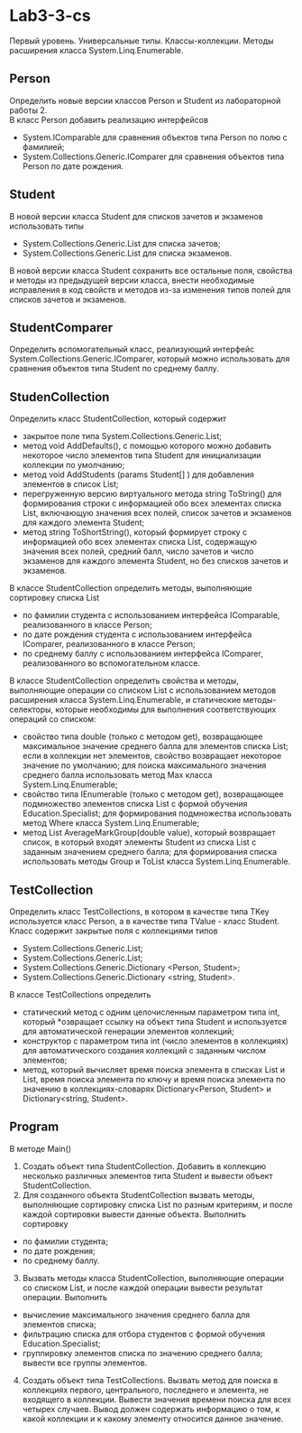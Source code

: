# Lab3-3-cs
Первый уровень. Универсальные типы. Классы-коллекции. Методы 
расширения класса System.Linq.Enumerable.

Person
------
Определить новые версии классов Person и Student из лабораторной работы 2.  
В класс Person добавить реализацию интерфейсов
* System.IComparable для сравнения объектов типа Person по полю с 
фамилией;
* System.Collections.Generic.IComparer<Person> для сравнения объектов типа 
Person по дате рождения.

Student
------
В новой версии класса Student для списков зачетов и экзаменов использовать 
типы 
* System.Collections.Generic.List<Test> для списка зачетов;
* System.Collections.Generic.List<Exam> для списка экзаменов.  

В новой версии класса Student сохранить все остальные поля, свойства и 
методы из предыдущей версии класса, внести необходимые исправления в 
код свойств и методов из-за изменения типов полей для списков зачетов и 
экзаменов.

StudentComparer
-------------
Определить вспомогательный класс, реализующий интерфейс 
System.Collections.Generic.IComparer<Student>, который можно использовать 
для сравнения объектов типа Student по среднему баллу.

StudenCollection
----------------
Определить класс StudentCollection, который содержит
* закрытое поле типа System.Collections.Generic.List<Student>;
* метод void AddDefaults(), c помощью которого можно добавить некоторое 
число элементов типа Student для инициализации коллекции по умолчанию;
* метод void AddStudents (params Student[] ) для добавления элементов в
список List<Student>;
* перегруженную версию виртуального метода string ToString() для 
формирования строки c информацией обо всех элементах списка 
List<Student>, включающую значения всех полей, список зачетов и 
экзаменов для каждого элемента Student;
* метод string ToShortString(), который формирует строку c информацией
обо всех элементах списка List<Student>, содержащую значения всех полей, 
средний балл, число зачетов и число экзаменов для каждого элемента 
Student, но без списков зачетов и экзаменов.  

В классе StudentCollection определить методы, выполняющие сортировку 
списка List<Student> 
* по фамилии студента с использованием интерфейса IComparable, 
реализованного в классе Person;
* по дате рождения студента с использованием интерфейса 
IComparer<Person>, реализованного в классе Person;
* по среднему баллу с использованием интерфейса IComparer<Student>, 
реализованного во вспомогательном классе.  

В классе StudentCollection определить свойства и методы, выполняющие 
операции со списком List<Student> с использованием методов расширения 
класса System.Linq.Enumerable, и статические методы-селекторы, которые 
необходимы для выполнения соответствующих операций со списком:
* свойство типа double (только с методом get), возвращающее 
максимальное значение среднего балла для элементов списка List<Student>; 
если в коллекции нет элементов, свойство возвращает некоторое значение 
по умолчанию; для поиска максимального значения среднего балла 
использовать метод Max класса System.Linq.Enumerable;
* свойство типа IEnumerable<Student> (только с методом get), 
возвращающее подмножество элементов списка List<Student> с формой 
обучения Education.Specialist; для формирования подмножества 
использовать метод Where класса System.Linq.Enumerable;
* метод List<Student> AverageMarkGroup(double value), который возвращает 
список, в который входят элементы Student из списка List<Student> с 
заданным значением среднего балла; для формирования списка 
использовать методы Group и ToList класса System.Linq.Enumerable.

TestCollection
--------------
Определить класс TestCollections, в котором в качестве типа TKey используется 
класс Person, а в качестве типа TValue - класс Student. Класс содержит закрытые
поля с коллекциями типов
* System.Collections.Generic.List<Person>;
* System.Collections.Generic.List<string>;
* System.Collections.Generic.Dictionary <Person, Student>;
* System.Collections.Generic.Dictionary <string, Student>.  

В классе TestCollections определить
* статический метод с одним целочисленным параметром типа int, который 
*озвращает ссылку на объект типа Student и используется для 
автоматической генерации элементов коллекций;
* конструктор c параметром типа int (число элементов в коллекциях) для 
автоматического создания коллекций с заданным числом элементов;
* метод, который вычисляет время поиска элемента в списках List<Person> и 
List<string>, время поиска элемента по ключу и время поиска элемента по 
значению в коллекциях-словарях Dictionary<Person, Student> и 
Dictionary<string, Student>.

Program
-------
В методе Main()
1. Создать объект типа StudentCollection. Добавить в коллекцию несколько 
различных элементов типа Student и вывести объект StudentCollection.
2. Для созданного объекта StudentCollection вызвать методы, 
выполняющие сортировку списка List<Student> по разным критериям, и 
после каждой сортировки вывести данные объекта. Выполнить 
сортировку 
* по фамилии студента;
* по дате рождения;
* по среднему баллу.
3. Вызвать методы класса StudentCollection, выполняющие операции со 
списком List<Student>, и после каждой операции вывести результат 
операции. Выполнить 
* вычисление максимального значения среднего балла для 
элементов списка;
* фильтрацию списка для отбора студентов с формой обучения 
Education.Specialist;
* группировку элементов списка по значению среднего балла; 
вывести все группы элементов.
4. Создать объект типа TestCollections. Вызвать метод для поиска в 
коллекциях первого, центрального, последнего и элемента, не 
входящего в коллекции. Вывести значения времени поиска для всех 
четырех случаев. Вывод должен содержать информацию о том, к какой 
коллекции и к какому элементу относится данное значение.
